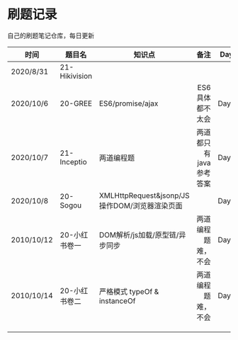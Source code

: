 # 刷题记录

自己的刷题笔记仓库，每日更新

| 时间       | 题目名        | 知识点                                        |                   备注 | Day  |
| ---------- | ------------- | --------------------------------------------- | ---------------------: | ---- |
| 2020/8/31  | 21-Hikivision |                                               |                        |      |
| 2020/10/6  | 20-GREE       | ES6/promise/ajax                              |        ES6具体都不太会 | Day1 |
| 2020/10/7  | 21-Inceptio   | 两道编程题                                    | 两道都只有java参考答案 | Day2 |
| 2020/10/8  | 20-Sogou      | XMLHttpRequest&jsonp/JS操作DOM/浏览器渲染页面 |                        | Day3 |
| 2010/10/12 | 20-小红书卷一 | DOM解析/js加载/原型链/异步同步                |     两道编程题难，不会 | Day4 |
| 2010/10/14 | 20-小红书卷二 | 严格模式 typeOf & instanceOf                  |     两道编程题难，不会 | Day5 |
|            |               |                                               |                        |      |
|            |               |                                               |                        |      |
|            |               |                                               |                        |      |

